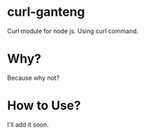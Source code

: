 # curl-ganteng
Curl module for node js. Using curl command.

# Why?
Because why not?

# How to Use?
I'll add it soon.
